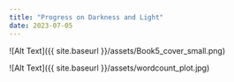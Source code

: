 ```yaml
---
title: "Progress on Darkness and Light"
date: 2023-07-05
---
```

![Alt Text]({{ site.baseurl }}/assets/Book5_cover_small.png)

![Alt Text]({{ site.baseurl }}/assets/wordcount_plot.jpg)


